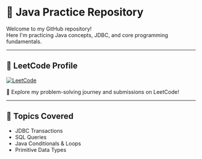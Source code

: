 # 📘 Java Practice Repository

Welcome to my GitHub repository!  
Here I'm practicing Java concepts, JDBC, and core programming fundamentals.

---

## 🌟 LeetCode Profile

[![LeetCode](https://img.shields.io/badge/LeetCode-Nainika_pounikar-orange?style=flat&logo=leetcode)](https://leetcode.com/u/Nainika_pounikar/)

📍 Explore my problem-solving journey and submissions on LeetCode!

---

## 🧠 Topics Covered

- JDBC Transactions
- SQL Queries
- Java Conditionals & Loops
- Primitive Data Types
